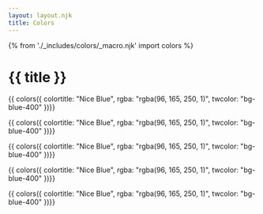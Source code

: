 ```yaml
---
layout: layout.njk
title: Colors
---
```

{% from './_includes/colors/_macro.njk' import colors %}
# {{ title }}



{{ colors({ 
    colortitle: "Nice Blue", 
    rgba: "rgba(96, 165, 250, 1)",
    twcolor: "bg-blue-400"
})}}

{{ colors({ 
    colortitle: "Nice Blue", 
    rgba: "rgba(96, 165, 250, 1)",
    twcolor: "bg-blue-400"
})}}

{{ colors({ 
    colortitle: "Nice Blue", 
    rgba: "rgba(96, 165, 250, 1)",
    twcolor: "bg-blue-400"
})}}

{{ colors({ 
    colortitle: "Nice Blue", 
    rgba: "rgba(96, 165, 250, 1)",
    twcolor: "bg-blue-400"
})}}

{{ colors({ 
    colortitle: "Nice Blue", 
    rgba: "rgba(96, 165, 250, 1)",
    twcolor: "bg-blue-400"
})}}